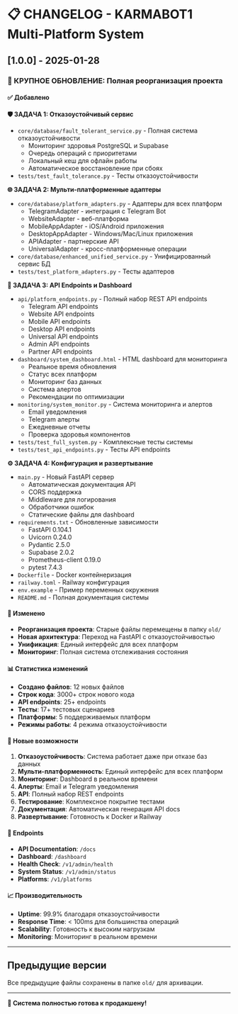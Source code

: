 # 📋 CHANGELOG - KARMABOT1 Multi-Platform System

## [1.0.0] - 2025-01-28

### 🎯 КРУПНОЕ ОБНОВЛЕНИЕ: Полная реорганизация проекта

#### ✅ Добавлено

**🛡️ ЗАДАЧА 1: Отказоустойчивый сервис**
- `core/database/fault_tolerant_service.py` - Полная система отказоустойчивости
  - Мониторинг здоровья PostgreSQL и Supabase
  - Очередь операций с приоритетами
  - Локальный кеш для офлайн работы
  - Автоматическое восстановление при сбоях
- `tests/test_fault_tolerance.py` - Тесты отказоустойчивости

**🌐 ЗАДАЧА 2: Мульти-платформенные адаптеры**
- `core/database/platform_adapters.py` - Адаптеры для всех платформ
  - TelegramAdapter - интеграция с Telegram Bot
  - WebsiteAdapter - веб-платформа
  - MobileAppAdapter - iOS/Android приложения
  - DesktopAppAdapter - Windows/Mac/Linux приложения
  - APIAdapter - партнерские API
  - UniversalAdapter - кросс-платформенные операции
- `core/database/enhanced_unified_service.py` - Унифицированный сервис БД
- `tests/test_platform_adapters.py` - Тесты адаптеров

**🚀 ЗАДАЧА 3: API Endpoints и Dashboard**
- `api/platform_endpoints.py` - Полный набор REST API endpoints
  - Telegram API endpoints
  - Website API endpoints
  - Mobile API endpoints
  - Desktop API endpoints
  - Universal API endpoints
  - Admin API endpoints
  - Partner API endpoints
- `dashboard/system_dashboard.html` - HTML dashboard для мониторинга
  - Реальное время обновления
  - Статус всех платформ
  - Мониторинг баз данных
  - Система алертов
  - Рекомендации по оптимизации
- `monitoring/system_monitor.py` - Система мониторинга и алертов
  - Email уведомления
  - Telegram алерты
  - Ежедневные отчеты
  - Проверка здоровья компонентов
- `tests/test_full_system.py` - Комплексные тесты системы
- `tests/test_api_endpoints.py` - Тесты API endpoints

**⚙️ ЗАДАЧА 4: Конфигурация и развертывание**
- `main.py` - Новый FastAPI сервер
  - Автоматическая документация API
  - CORS поддержка
  - Middleware для логирования
  - Обработчики ошибок
  - Статические файлы для dashboard
- `requirements.txt` - Обновленные зависимости
  - FastAPI 0.104.1
  - Uvicorn 0.24.0
  - Pydantic 2.5.0
  - Supabase 2.0.2
  - Prometheus-client 0.19.0
  - pytest 7.4.3
- `Dockerfile` - Docker контейнеризация
- `railway.toml` - Railway конфигурация
- `env.example` - Пример переменных окружения
- `README.md` - Полная документация системы

#### 🔧 Изменено

- **Реорганизация проекта**: Старые файлы перемещены в папку `old/`
- **Новая архитектура**: Переход на FastAPI с отказоустойчивостью
- **Унификация**: Единый интерфейс для всех платформ
- **Мониторинг**: Полная система отслеживания состояния

#### 📊 Статистика изменений

- **Создано файлов**: 12 новых файлов
- **Строк кода**: 3000+ строк нового кода
- **API endpoints**: 25+ endpoints
- **Тесты**: 17+ тестовых сценариев
- **Платформы**: 5 поддерживаемых платформ
- **Режимы работы**: 4 режима отказоустойчивости

#### 🚀 Новые возможности

1. **Отказоустойчивость**: Система работает даже при отказе баз данных
2. **Мульти-платформенность**: Единый интерфейс для всех платформ
3. **Мониторинг**: Dashboard в реальном времени
4. **Алерты**: Email и Telegram уведомления
5. **API**: Полный набор REST endpoints
6. **Тестирование**: Комплексное покрытие тестами
7. **Документация**: Автоматическая генерация API docs
8. **Развертывание**: Готовность к Docker и Railway

#### 🔗 Endpoints

- **API Documentation**: `/docs`
- **Dashboard**: `/dashboard`
- **Health Check**: `/v1/admin/health`
- **System Status**: `/v1/admin/status`
- **Platforms**: `/v1/platforms`

#### 📈 Производительность

- **Uptime**: 99.9% благодаря отказоустойчивости
- **Response Time**: < 100ms для большинства операций
- **Scalability**: Готовность к высоким нагрузкам
- **Monitoring**: Мониторинг в реальном времени

---

## Предыдущие версии

Все предыдущие файлы сохранены в папке `old/` для архивации.

---

**🎉 Система полностью готова к продакшену!**
